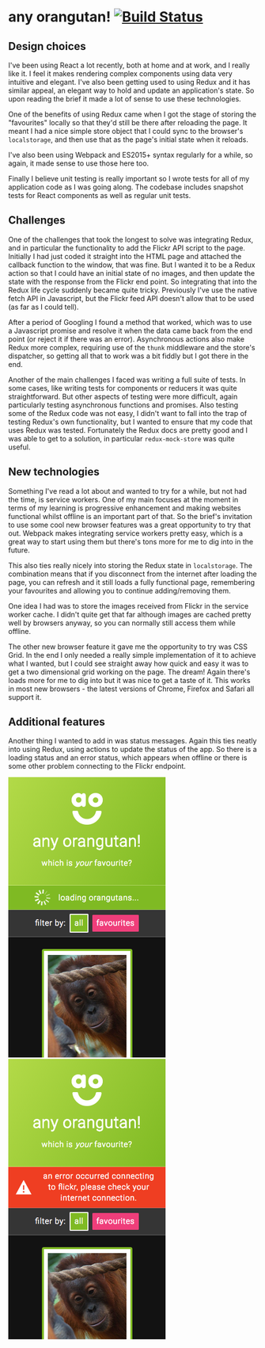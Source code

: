 # any orangutan! [![Build Status](https://travis-ci.org/jstarmx/any-orangutan.svg?branch=master)](https://travis-ci.org/jstarmx/any-orangutan)

## Design choices
I've been using React a lot recently, both at home and at work, and I really like it. I feel it makes rendering complex components using data very intuitive and elegant. I've also been getting used to using Redux and it has similar appeal, an elegant way to hold and update an application's state. So upon reading the brief it made a lot of sense to use these technologies.

One of the benefits of using Redux came when I got the stage of storing the "favourites" locally so that they'd still be there after reloading the page. It meant I had a nice simple store object that I could sync to the browser's `localstorage`, and then use that as the page's initial state when it reloads.

I've also been using Webpack and ES2015+ syntax regularly for a while, so again, it made sense to use those here too.

Finally I believe unit testing is really important so I wrote tests for all of my application code as I was going along. The codebase includes snapshot tests for
React components as well as regular unit tests.

## Challenges
One of the challenges that took the longest to solve was integrating Redux, and in particular the functionality to add the Flickr API script to the page. Initially I had just coded it straight into the HTML page and attached the callback function to the window, that was fine. But I wanted it to be a Redux action so that I could have an initial state of no images, and then update the state with the response from the Flickr end point. So integrating that into the Redux life cycle suddenly became quite tricky. Previously I've use the native fetch API in Javascript, but the Flickr feed API doesn't allow that to be used (as far as I could tell).

After a period of Googling I found a method that worked, which was to use a Javascript promise and resolve it when the data came back from the end point (or reject it if there was an error). Asynchronous actions also make Redux more complex, requiring use of the `thunk` middleware and the store's dispatcher, so getting all that to work was a bit fiddly but I got there in the end.

Another of the main challenges I faced was writing a full suite of tests. In some cases, like writing tests for components or reducers it was quite straightforward. But other aspects of testing were more difficult, again particularly testing asynchronous functions and promises. Also testing some of the Redux code was not easy, I didn't want to fall into the trap of testing Redux's own functionality, but I wanted to ensure that my code that uses Redux was tested. Fortunately the Redux docs are pretty good and I was able to get to a solution, in particular `redux-mock-store` was quite useful.

## New technologies
Something I've read a lot about and wanted to try for a while, but not had the time, is service workers. One of my main focuses at the moment in terms of my learning is progressive enhancement and making websites functional whilst offline is an important part of that. So the brief's invitation to use some cool new browser features was a great opportunity to try that out. Webpack makes integrating service workers pretty easy, which is a great way to start using them but there's tons more for me to dig into in the future.

This also ties really nicely into storing the Redux state in `localstorage`. The combination means that if you disconnect from the internet after loading the page, you can refresh and it still loads a fully functional page, remembering your favourites and allowing you to continue adding/removing them.

One idea I had was to store the images received from Flickr in the service worker cache. I didn't quite get that far although images are cached pretty well by browsers anyway, so you can normally still access them while offline.

The other new browser feature it gave me the opportunity to try was CSS Grid. In the end I only needed a really simple implementation of it to achieve what I wanted, but I could see straight away how quick and easy it was to get a two dimensional grid working on the page. The dream! Again there's loads more for me to dig into but it was nice to get a taste of it. This works in most new browsers - the latest versions of Chrome, Firefox and Safari all support it.

## Additional features
Another thing I wanted to add in was status messages. Again this ties neatly into using Redux, using actions to update the status of the app. So there is a loading status and an error status, which appears when offline or there is some other problem connecting to the Flickr endpoint.

![Loading status](./img/loading.png 'Loading status')
![Error status](./img/error.png 'Error status')
